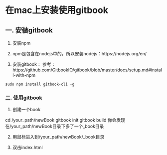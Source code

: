 # 在mac上安装使用gitbook

## 一. 安装gitbook

1. 安装npm

  1. npm是包含在nodejs中的，所以安装nodejs：https:\/\/nodejs.org\/en\/
  2. 安装gitbook： 参考：https:\/\/github.com\/GitbookIO\/gitbook\/blob\/master\/docs\/setup.md\#install-with-npm

    sudo npm install gitbook-cli -g



### 二. 使用gitbook

1. 创建一个book

  cd \/your\_path\/newBook gitbook init gitbook build 你会发现在\/your\_path\/newBook目录下多了一个\_book目录

2. 用鼠标进入到\/your\_path\/newBook\/\_book目录

3. 双击index.html

